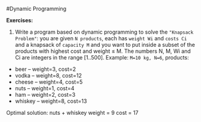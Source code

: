#Dynamic Programming

**Exercises:**

01. Write a program based on dynamic programming to solve the ``"Knapsack Problem"``: you are given ``N products``, each has ``weight Wi`` and ``costs Ci`` and a knapsack of ``capacity M`` and you want to put inside a subset of the products with highest cost and weight ≤ M. The numbers N, M, Wi and Ci are integers in the range [1..500]. Example: ``M=10 kg, N=6``, products:

 * beer – weight=3, cost=2
 * vodka – weight=8, cost=12
 * cheese – weight=4, cost=5
 * nuts – weight=1, cost=4
 * ham – weight=2, cost=3
 * whiskey – weight=8, cost=13

 Optimal solution:
 nuts + whiskey
 weight = 9
 cost = 17
